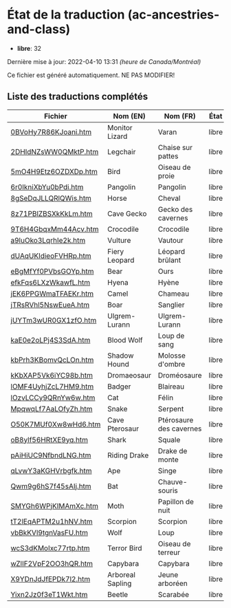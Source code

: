 # État de la traduction (ac-ancestries-and-class)

 * **libre**: 32


Dernière mise à jour: 2022-04-10 13:31 *(heure de Canada/Montréal)*

Ce fichier est généré automatiquement. NE PAS MODIFIER!
## Liste des traductions complétés

| Fichier   | Nom (EN)    | Nom (FR)    | État |
|-----------|-------------|-------------|:----:|
|[0BVoHy7R86KJoani.htm](ac-ancestries-and-class/0BVoHy7R86KJoani.htm)|Monitor Lizard|Varan|libre|
|[2DHIdNZsWW0QMktP.htm](ac-ancestries-and-class/2DHIdNZsWW0QMktP.htm)|Legchair|Chaise sur pattes|libre|
|[5mO4H9Etz6OZDXDp.htm](ac-ancestries-and-class/5mO4H9Etz6OZDXDp.htm)|Bird|Oiseau de proie|libre|
|[6r0IkniXbYu0bPdi.htm](ac-ancestries-and-class/6r0IkniXbYu0bPdi.htm)|Pangolin|Pangolin|libre|
|[8gSeDqJLLQRlQWis.htm](ac-ancestries-and-class/8gSeDqJLLQRlQWis.htm)|Horse|Cheval|libre|
|[8z71PBlZBSXkKkLm.htm](ac-ancestries-and-class/8z71PBlZBSXkKkLm.htm)|Cave Gecko|Gecko des cavernes|libre|
|[9T6H4GbqxMm44Acv.htm](ac-ancestries-and-class/9T6H4GbqxMm44Acv.htm)|Crocodile|Crocodile|libre|
|[a9luOko3LqrhIe2k.htm](ac-ancestries-and-class/a9luOko3LqrhIe2k.htm)|Vulture|Vautour|libre|
|[dUAqUKIdieoFVHRp.htm](ac-ancestries-and-class/dUAqUKIdieoFVHRp.htm)|Fiery Leopard|Léopard brûlant|libre|
|[eBgMfYf0PVbsGOYp.htm](ac-ancestries-and-class/eBgMfYf0PVbsGOYp.htm)|Bear|Ours|libre|
|[efkFqs6LXzWkawfL.htm](ac-ancestries-and-class/efkFqs6LXzWkawfL.htm)|Hyena|Hyène|libre|
|[jEK6PPGWmaTFAEKr.htm](ac-ancestries-and-class/jEK6PPGWmaTFAEKr.htm)|Camel|Chameau|libre|
|[jTRsRVhl5NswEueA.htm](ac-ancestries-and-class/jTRsRVhl5NswEueA.htm)|Boar|Sanglier|libre|
|[jUYTm3wUR0GX1zfO.htm](ac-ancestries-and-class/jUYTm3wUR0GX1zfO.htm)|Ulgrem-Lurann|Ulgrem-Lurann|libre|
|[kaE0e2oLPj4S3SdA.htm](ac-ancestries-and-class/kaE0e2oLPj4S3SdA.htm)|Blood Wolf|Loup de sang|libre|
|[kbPrh3KBomvQcLOn.htm](ac-ancestries-and-class/kbPrh3KBomvQcLOn.htm)|Shadow Hound|Molosse d'ombre|libre|
|[kKbXAP5Vk6iYC98b.htm](ac-ancestries-and-class/kKbXAP5Vk6iYC98b.htm)|Dromaeosaur|Droméosaure|libre|
|[lOMF4UyhjZcL7HM9.htm](ac-ancestries-and-class/lOMF4UyhjZcL7HM9.htm)|Badger|Blaireau|libre|
|[lOzvLCCy9QRnYw6w.htm](ac-ancestries-and-class/lOzvLCCy9QRnYw6w.htm)|Cat|Félin|libre|
|[MpqwqLf7AaLOfyZh.htm](ac-ancestries-and-class/MpqwqLf7AaLOfyZh.htm)|Snake|Serpent|libre|
|[O50K7MUf0Xw8wHd6.htm](ac-ancestries-and-class/O50K7MUf0Xw8wHd6.htm)|Cave Pterosaur|Ptérosaure des cavernes|libre|
|[oB8ylf56HRtXE9yq.htm](ac-ancestries-and-class/oB8ylf56HRtXE9yq.htm)|Shark|Squale|libre|
|[pAiHiUC9NfbndLNG.htm](ac-ancestries-and-class/pAiHiUC9NfbndLNG.htm)|Riding Drake|Drake de monte|libre|
|[qLvwY3aKGHVrbgfk.htm](ac-ancestries-and-class/qLvwY3aKGHVrbgfk.htm)|Ape|Singe|libre|
|[Qwm9g6hS7f45sAIj.htm](ac-ancestries-and-class/Qwm9g6hS7f45sAIj.htm)|Bat|Chauve-souris|libre|
|[SMYGh6WPjKIMAmXc.htm](ac-ancestries-and-class/SMYGh6WPjKIMAmXc.htm)|Moth|Papillon de nuit|libre|
|[tT2lEqAPTM2u1hNV.htm](ac-ancestries-and-class/tT2lEqAPTM2u1hNV.htm)|Scorpion|Scorpion|libre|
|[vbBkKVl9tgnVasFU.htm](ac-ancestries-and-class/vbBkKVl9tgnVasFU.htm)|Wolf|Loup|libre|
|[wcS3dKMoIxc77rtp.htm](ac-ancestries-and-class/wcS3dKMoIxc77rtp.htm)|Terror Bird|Oiseau de terreur|libre|
|[wZlIF2VpF2OO3hQR.htm](ac-ancestries-and-class/wZlIF2VpF2OO3hQR.htm)|Capybara|Capybara|libre|
|[X9YDnJdJfEPDk7l2.htm](ac-ancestries-and-class/X9YDnJdJfEPDk7l2.htm)|Arboreal Sapling|Jeune arboréen|libre|
|[Yixn2Jz0f3eT1Wkt.htm](ac-ancestries-and-class/Yixn2Jz0f3eT1Wkt.htm)|Beetle|Scarabée|libre|
